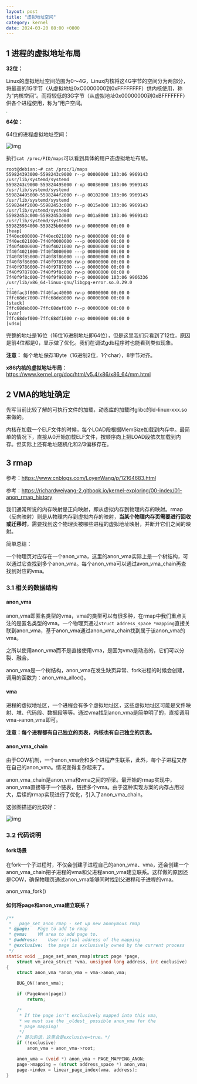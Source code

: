 ```yaml
---
layout: post
title: "虚拟地址空间"
category: kernel
date: 2024-03-20 08:00 +0800
---
```


## 1 进程的虚拟地址布局

**32位：**

Linux的虚拟地址空间范围为0～4G，Linux内核将这4G字节的空间分为两部分， 将最高的1G字节（从虚拟地址0xC0000000到0xFFFFFFFF）供内核使用，称为“内核空间”。而将较低的3G字节（从虚拟地址0x00000000到0xBFFFFFFF）供各个进程使用，称为“用户空间。

<img src="https://github.com/lclgo/draw/raw/master/github-io/process-address.png" style="zoom:20%"/>

**64位：**

64位的进程虚拟地址空间：

![img](https://github.com/lclgo/draw/raw/master/github-io/64bit.png)

执行`cat /proc/PID/maps`可以看到具体的用户态虚拟地址布局。

```
root@debian:~# cat /proc/1/maps
559824393000-5598243c9000 r--p 00000000 103:06 9969143                   /usr/lib/systemd/systemd
5598243c9000-559824495000 r-xp 00036000 103:06 9969143                   /usr/lib/systemd/systemd
559824495000-5598244f2000 r--p 00102000 103:06 9969143                   /usr/lib/systemd/systemd
5598244f2000-55982453c000 r--p 0015e000 103:06 9969143                   /usr/lib/systemd/systemd
55982453c000-55982453d000 rw-p 001a8000 103:06 9969143                   /usr/lib/systemd/systemd
559825954000-559825b66000 rw-p 00000000 00:00 0                          [heap]
7f40ec000000-7f40ec021000 rw-p 00000000 00:00 0
7f40ec021000-7f40f0000000 ---p 00000000 00:00 0
7f40f4000000-7f40f4021000 rw-p 00000000 00:00 0
7f40f4021000-7f40f8000000 ---p 00000000 00:00 0
7f40f8f85000-7f40f8f86000 ---p 00000000 00:00 0
7f40f8f86000-7f40f9786000 rw-p 00000000 00:00 0
7f40f9786000-7f40f9787000 ---p 00000000 00:00 0
7f40f9787000-7f40f9f8c000 rw-p 00000000 00:00 0
7f40f9f8c000-7f40f9f90000 r--p 00000000 103:06 9966336                   /usr/lib/x86_64-linux-gnu/libgpg-error.so.0.29.0
...
7f40fac3f000-7f40fac40000 rw-p 00000000 00:00 0
7ffc68dc7000-7ffc68de8000 rw-p 00000000 00:00 0                          [stack]
7ffc68deb000-7ffc68def000 r--p 00000000 00:00 0                          [vvar]
7ffc68def000-7ffc68df1000 r-xp 00000000 00:00 0                          [vdso]
```

完整的地址是16位（16位16进制地址即64位），但是这里我们只看到了12位，原因是前4位都是0，显示做了优化。我们在调试gdb程序时也能看到类似现象。

**注意：** 每个地址保存1Byte（16进制2位，1个char），8字节对齐。

**x86内核的虚拟地址布局：** <https://www.kernel.org/doc/html/v5.4/x86/x86_64/mm.html>

## 2 VMA的地址确定

先写当前比较了解的可执行文件的加载，动态库的加载时glibc的ld-linux-xxx.so来做的。

内核在加载一个ELF文件的时候，每个LOAD段根据MemSize加载到内存中。最简单的情况下，直接从0开始加载ELF文件，按顺序向上把LOAD段依次加载到内存。但实际上还有地址随机化和2/3偏移存在。

## 3 rmap

参考：<https://www.cnblogs.com/LoyenWang/p/12164683.html>

参考：<https://richardweiyang-2.gitbook.io/kernel-exploring/00-index/01-anon_rmap_history>

我们通常所说的内存映射是正向映射，即从虚拟内存到物理内存的映射。rmap（反向映射）则是从物理内存到虚拟内存的映射，**当某个物理内存页需要进行回收或迁移时**，需要找到这个物理页被哪些进程的虚拟地址映射，并断开它们之间的映射。

简单总结：

一个物理页对应存在一个anon_vma，这里的anon_vma实际上是一个树结构，可以通过它查找到多个anon_vma。每个anon_vma可以通过avon_vma_chain再查找到对应的vma。

### 3.1 相关的数据结构

#### anon_vma

anon_vma即匿名类型的vma，vma的类型可以有很多种，在rmap中我们重点关注的是匿名类型的vma。一个物理页通过`struct address_space *mapping`直接关联到anon_vma，基于anon_vma通过anon_vma_chain找到属于该anon_vma的vma。

之所以使用anon_vma而不是直接使用vma，是因为vma是动态的，它们可以分裂、融合。

anon_vma是一个树结构，anon_vma在发生缺页异常、fork进程的时候会创建，调用的函数为：anon_vma_alloc()。

#### vma

进程的虚拟地址区，一个进程会有多个虚拟地址区，这些虚拟地址区可能是文件映射、堆、代码段、数据段等等。通过vma找到anon_vma是简单明了的，直接调用vma->anon_vma即可。

**注意：每个进程都有自己独立的页表，内核也有自己独立的页表。**

#### anon_vma_chain

由于COW机制，一个anon_vma会和多个进程产生联系，此外，每个子进程又存在自己的anon_vma。情况变得复杂起来了。

anon_vma_chain是anon_vma和vma之间的桥梁。最开始的rmap实现中，anon_vma直接等于一个链表，链接多个vma。由于这种实现方案的内存占用过大，后续的rmap实现进行了优化，引入了anon_vma_chain。

这张图描述的比较好：

![img](https://github.com/lclgo/draw/raw/master/github-io/rmap-anon-vma-chain.png)

### 3.2 代码说明

#### fork场景

在fork一个子进程时，不仅会创建子进程自己的anon_vma、vma，还会创建一个anon_vma_chain把子进程的vma和父进程anon_vma建立联系。这样做的原因还是COW，确保物理页通过anon_vma能够同时找到父进程和子进程的vma。

anon_vma_fork()

#### 如何将page和anon_vma建立联系？

```c
/**
 * __page_set_anon_rmap - set up new anonymous rmap
 * @page:	Page to add to rmap
 * @vma:	VM area to add page to.
 * @address:	User virtual address of the mapping
 * @exclusive:	the page is exclusively owned by the current process
 */
static void __page_set_anon_rmap(struct page *page,
	struct vm_area_struct *vma, unsigned long address, int exclusive)
{
	struct anon_vma *anon_vma = vma->anon_vma;

	BUG_ON(!anon_vma);

	if (PageAnon(page))
		return;

	/*
	 * If the page isn't exclusively mapped into this vma,
	 * we must use the _oldest_ possible anon_vma for the
	 * page mapping!
	 */
	/* 首次的话，这里会是exclusive=true。*/
	if (!exclusive)
		anon_vma = anon_vma->root;

	anon_vma = (void *) anon_vma + PAGE_MAPPING_ANON;
	page->mapping = (struct address_space *) anon_vma;
	page->index = linear_page_index(vma, address);
}
```
